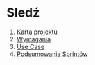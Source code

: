 # Sledź

1. [Karta projektu](https://docs.google.com/document/d/1F-iUUTSyBl4k11lRKiD7d3WdInkzvA_ZhDF8CgE4xGQ/edit?usp=sharing)
2. [Wymagania](https://docs.google.com/document/d/1uRISAixwaX2QgQ1nQbJnQvm1wFMqBEcia5I8X50WT18/edit?usp=sharing) 
3. [Use Case](https://docs.google.com/document/d/1N-ogHRMPDl3u7zEntgxqvLW7dxFFnw6u0P1vxbRYr98/edit)
4. [Podsumowania Sprintów](https://docs.google.com/document/d/1icJ2FoQlZWnVDJCPlafY5fKoJiNx_yhDM1sslhXoWKY/edit?usp=sharing)
